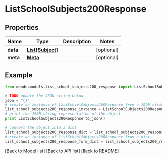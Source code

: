 # ListSchoolSubjects200Response


## Properties
Name | Type | Description | Notes
------------ | ------------- | ------------- | -------------
**data** | [**List[Subject]**](Subject.md) |  | [optional] 
**meta** | [**Meta**](Meta.md) |  | [optional] 

## Example

```python
from wonde.models.list_school_subjects200_response import ListSchoolSubjects200Response

# TODO update the JSON string below
json = "{}"
# create an instance of ListSchoolSubjects200Response from a JSON string
list_school_subjects200_response_instance = ListSchoolSubjects200Response.from_json(json)
# print the JSON string representation of the object
print ListSchoolSubjects200Response.to_json()

# convert the object into a dict
list_school_subjects200_response_dict = list_school_subjects200_response_instance.to_dict()
# create an instance of ListSchoolSubjects200Response from a dict
list_school_subjects200_response_form_dict = list_school_subjects200_response.from_dict(list_school_subjects200_response_dict)
```
[[Back to Model list]](../README.md#documentation-for-models) [[Back to API list]](../README.md#documentation-for-api-endpoints) [[Back to README]](../README.md)


